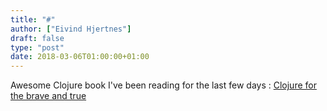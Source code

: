 ```yaml
---
title: "#"
author: ["Eivind Hjertnes"]
draft: false
type: "post"
date: 2018-03-06T01:00:00+01:00
---
```


Awesome Clojure book I've been reading for the last few days :
[Clojure for the brave and true](https://www.braveclojure.com/)
